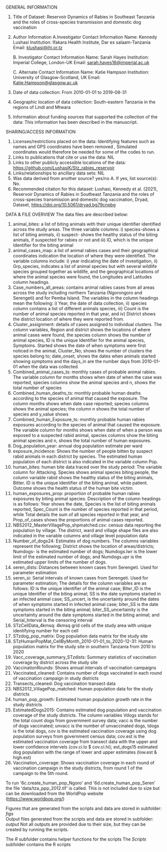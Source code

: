 GENERAL INFORMATION
1. Title of Dataset: Reservoir Dynamics of Rabies in Southeast Tanzania and the roles of cross-species transmission and domestic dog vaccination
2. Author Information
	A.Investigator Contact Information                                                                                                                                                    Name: Kennedy Lushasi
	     Institution: Ifakara Health Institute, Dar es salaam-Tanzania
	     Email: klushasi@ihi.or.tz

	B.  Investigator Contact Information                                                                                                                                           	      Name: Sarah Hayes
             Institution:  Imperial College, London-UK
	     Email: sarah.hayes16@imperial.ac.uk

	C. Alternate Contact Information                                                                                                                                                     Name: Katie Hampson
	    Institution: University of Glasgow-Scotland, UK
	    Email: Katie.Hampson@glasgow.ac.uk
		
3. Date of data collection: From 2010-01-01 to 2019-08-31
4. Geographic location of data collection: South-eastern Tanzania in the regions of Lindi and Mtwara 
5. Information about funding sources that supported the collection of the data: This information has been described in the manuscript.

SHARING/ACCESS INFORMATION
1. Licenses/restrictions placed on the data: Identifying features such as names and GPS coordinates have been removed , Simulated coordinates would therefore be needed for some of the codes to run.
2. Links to publications that cite or use the data: NIL
3. Links to other publicly accessible locations of the data: https://github.com/LushasiK/Stz_rabies_reservoir
4. Links/relationships to ancillary data sets: NIL
5. Was data derived from another source? yes/no
	A. If yes, list source(s):  No.
6. Recommended citation for this dataset: Lushasi, Kennedy et al. (2021), Reservoir Dynamics of Rabies in Southeast Tanzania and the roles of cross-species transmission and domestic dog vaccination, Dryad, Dataset, https://doi.org/10.5061/dryad.bg79cnpbg

DATA & FILE OVERVIEW
The data files are described below:
1.	animal_bites: a list of biting animals with their unique identifier identified across the study areas. The three variable columns: i) species-shows a list of biting animals, ii) suspect- shows the healthy status of the biting animals, if suspected for rabies or not and iii) ID, which is the unique Identifier for the biting animal
2.	animal_cases_map: a list of animal rabies cases and their geographical coordinates indication the location of where they were identified. The variable columns include: i) year indicating the date of investigation, ii) Grp_species, indicates a list of animal species but with several wildlife species grouped together as wildlife, and the geographical locations of where the animal species were found, the Longitudes and Latitudes column headings.
3.	Case_numbers_all_areas: contains animal rabies cases from all areas across the study including northern Tanzania (Ngorongoro and Serengeti) and for Pemba Island. The variables in the column headings mean the following:  i) Year, the date of data collection, ii) species  column contains a list of different animals species, iii) Count is the number of animal species reported in that year, and iv) District shows the district location of where they were reported from.
4.	Cluster_assignment: details of cases assigned to individual clusters. The column variables, Region and district shows the locations of where animal cases were found, the species column shows the number of animal species, ID is the unique Identifier for the animal species, Symptoms. Started shows the date of when symptoms were first noticed in the animal, Cluster_No; shows the number of clusters the species belong to;  date_onset, shows the dates when animals started showing symptoms and the days_in are the number days from 2010-01-01 when the data was collected.
5.	Combined_animal_cases_ts: monthly cases of probable animal rabies. The variable column for months shows when date of when the case was reported, species columns show the animal species and n, shows the total number of species 
6.	Combined_human_deaths_ts: monthly probable human deaths according to the species of animal that caused the exposure. 
The column months shows when date case reported;  species columns shows the animal species;  the column n shows the total number of species  and y_value shows
7.	Combined_human_Exposure_ts: monthly probable human rabies exposures according to the species of animal that caused the exposure. The variable column for months shows when date of when a person was exposed to a suspected rabid animal, species columns show the biting animal species and n, shows the total number of human exposures.
8.	Dog_population_year: annual dog population estimate per ward
9.	exposure_incidence: Shows the number of people bitten by suspect rabid animals in each district by species. The estimated  human population of each district is also indicated in the variable column Pop.
10.	human_bites:  human bite data traced over the study period: The variable column for 
Attacking. Species shows animal species biting people, the column variable rabid shows the healthy status of the biting animals, Bitter. ID is the unique Identifier of the biting animal, while patient. Outcome shows the health status of the human bite victim. 
11.	human_exposures_prop: proportion of probable human rabies exposures by biting animal species.  Description of the column headings is as follows: Year  shows the date, Species is the list of biting animals reported, Spec_Count is the number of species reported in that period, while Total details the sum of all species reported in that year, and Prop_of_cases shows the proportions of animal cases reported.
12.	NBS2012_MasterVillagePop_shpmatched.csv: census data reporting the population by village. The district, ward and village shape files are also indicated in the variable columns and village level population data
13.	Number_of_dogs24: Estimates of dog numbers. The columns variables represent the following; District shows the location of areas/districts; Numdogs- is the estimated number of dogs; Numdogs.lwr is the lower limit of the estimated number of dogs; and Numdogs.upr is the estimated upper limits of the number of dogs.
14.	seren_dists: Distances between known cases from Serengeti. Used for parameter estimation
15.	seren_si: Serial intervals of known cases from Serengeti. Used for parameter estimation; The details for the column variables are as follows: ID is the unique identifier of the animal case; Biter_ID is the unique Identifier of the biting animal; SS is the date symptoms started in an infected animal case; SS_uncert, is the uncertainty around the dates of when symptoms started in infected animal case; biter_SS is the date symptoms started  in the biting animal; biter_SS_uncertainity is the uncertainity around the date symptoms started in the biting animal; and  Serial_Interval is the censoring interval
16.	STzCellData_4kmsq: 4kmsq grid cells of the study area with unique identifying number for each cell
17.	STzdog_pop_matrix: Dog population data matrix for the study site
18.	STzHumanPopMat_CellByMonth_2010-01-01_to_2020-12-31: Human population matrix for the study site in southern Tanzania from 2010 to 2020
19.	Vacc_coverage_summary_STzdists: Summary statistics of vaccination coverage by district across the study site
20.	VaccinationRounds: Shows annual intervals of vaccination campaigns
21.	Vaccinated_cleaned: Contains number of dogs vaccinated in each round of vaccination campaign in study districts
22.	Transects_cleaned: Dog vaccination transect data
23.	NBS2012_VillagePop_matched: Human population data for the study districts
24.	human_pop_growth: Estimated human population growth rate in the study districts
25.	EstimatedDogs2015: Contains estimated dog population and vaccination coverage of the study districts. The column variables Vdogs stands for the total count dogs from government survey data; vacc is the number of dogs vaccinated; unvacc is the number of unvaccinated dogs, tdogs is the total dogs, cov is the estimated vaccination coverage using dog population surveys from government census data; cov.est is the estimated vaccination coverage from transect data with the upper and lower confidence intervels (cov.ci.lo $ cov.ci.hi); est_dogs15 estimated dog population with the range of lower and upper estimates (low.est & high.est)
26.	Vaccination_coverage: Shows vaccination coverage in each round of vaccination campaign in the study districts, from round 1 of the campaign to the 5th round.


To run '6c.create_human_pop_Ngoro' and '6d.create_human_pop_Seren' the file 'data/tza_ppp_2012.tif' is called. This is not included due to size but can be downloaded from the WorldPop website (https://www.worldpop.org/)

Figures that are generated from the scripts and data are stored in subfolder: *figs*                                                                        
Output files generated from the scripts and data are stored in subfolder: *output*
Not all outputs are provided due to their size, but they can be created by running the scripts. 

The *R* subfolder contains helper functions for the scripts
The *Scripts* subfolder contains the R scripts


